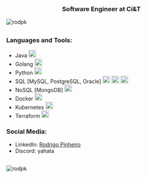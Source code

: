 <h3 align="center">Software Engineer at Ci&T</h3>

<p align="left">
  <img src="https://komarev.com/ghpvc/?username=rodpk&label=Profile%20views&color=0e75b6&style=flat" alt="rodpk" />
</p>

## 
### Languages and Tools:
<ul>
  <li>Java <img src="https://cdn.jsdelivr.net/gh/devicons/devicon/icons/java/java-original.svg" alt="Java" width="20px"/></li>
  <li>Golang <img src="https://cdn.jsdelivr.net/gh/devicons/devicon/icons/go/go-original.svg" alt="Golang" width="20px"/></li>
  <li>Python <img src="https://cdn.jsdelivr.net/gh/devicons/devicon/icons/python/python-original.svg" alt="Python" width="20px"/></li>
  <li>SQL [MySQL, PostgreSQL, Oracle]
    <img src="https://cdn.jsdelivr.net/gh/devicons/devicon/icons/mysql/mysql-original.svg" alt="MySQL" width="20px"/>
    <img src="https://cdn.jsdelivr.net/gh/devicons/devicon/icons/postgresql/postgresql-original.svg" alt="PostgreSQL" width="20px"/>
    <img src="https://cdn.jsdelivr.net/gh/devicons/devicon/icons/oracle/oracle-original.svg" alt="Oracle" width="20px"/>
  </li>
  <li>NoSQL [MongoDB] 
    <img src="https://cdn.jsdelivr.net/gh/devicons/devicon/icons/mongodb/mongodb-original.svg" alt="MongoDB" width="20px"/>
  </li>
  <li>Docker <img src="https://cdn.jsdelivr.net/gh/devicons/devicon/icons/docker/docker-original.svg" alt="Docker" width="20px"/></li>
  <li>Kubernetes <img src="https://cdn.jsdelivr.net/gh/devicons/devicon/icons/kubernetes/kubernetes-plain.svg" alt="Kubernetes" width="20px"/></li>
  <li>Terraform <img src="https://cdn.jsdelivr.net/gh/devicons/devicon/icons/terraform/terraform-original.svg" alt="Terraform" width="20px"/></li>
</ul>

### Social Media:
<ul>
  <li>LinkedIn: <a href="https://www.linkedin.com/in/rodpinheiro/">Rodrigo Pinheiro</a></li>
  <li>Discord: yahata</li>
</ul>

##
<p>
  <img align="left" src="https://github-readme-stats.vercel.app/api/top-langs?username=rodpk&show_icons=true&theme=dracula&locale=en&layout=compact" alt="rodpk" />
</p>
